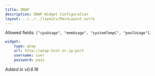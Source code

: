 ```yaml
---
title: QNAP
description: QNAP Widget Configuration
layout: ../../../layouts/MainLayout.astro
---
```


Allowed fields: `["cpuUsage", "memUsage", "systemTempC", "poolUsage"]`.

```yaml
widget:
    type: qnap
    url: http://qnap.host.or.ip:port
    username: user
    password: pass
```

*Added in v0.6.18*
